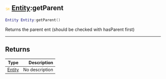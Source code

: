 ## ![shared](../../.gitbook/assets/shared.png) [Entity](https://iaswiki.rawr.dev/readme/entity):getParent

```lua
Entity Entity:getParent()
```

Returns the parent ent (should be checked with hasParent first)

------
## Returns

| Type   | Description |
| ------ | ----------: |
| [Entity](https://iaswiki.rawr.dev/readme/entity) | No description |

